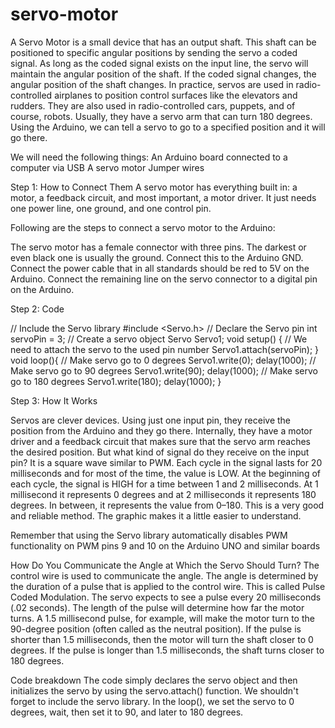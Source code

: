 # servo-motor

A Servo Motor is a small device that has an output shaft. This shaft can be positioned to specific angular positions by sending the servo a coded signal. As long as the coded signal exists on the input line, the servo will maintain the angular position of the shaft. If the coded signal changes, the angular position of the shaft changes. In practice, servos are used in radio-controlled airplanes to position control surfaces like the elevators and rudders. They are also used in radio-controlled cars, puppets, and of course, robots.
Usually, they have a servo arm that can turn 180 degrees. Using the Arduino, we can tell a servo to go to a specified position and it will go there. 

We will need the following things:
An Arduino board connected to a computer via USB
A servo motor
Jumper wires


Step 1: How to Connect Them
A servo motor has everything built in: a motor, a feedback circuit, and most important, a motor driver. It just needs one power line, one ground, and one control pin.

Following are the steps to connect a servo motor to the Arduino:

The servo motor has a female connector with three pins. The darkest or even black one is usually the ground. Connect this to the Arduino GND.
Connect the power cable that in all standards should be red to 5V on the Arduino.
Connect the remaining line on the servo connector to a digital pin on the Arduino.

Step 2: Code

// Include the Servo library 
#include <Servo.h> 
// Declare the Servo pin 
int servoPin = 3; 
// Create a servo object 
Servo Servo1; 
void setup() { 
   // We need to attach the servo to the used pin number 
   Servo1.attach(servoPin); 
}
void loop(){ 
   // Make servo go to 0 degrees 
   Servo1.write(0); 
   delay(1000); 
   // Make servo go to 90 degrees 
   Servo1.write(90); 
   delay(1000); 
   // Make servo go to 180 degrees 
   Servo1.write(180); 
   delay(1000); 
}

Step 3: How It Works

Servos are clever devices. Using just one input pin, they receive the position from the Arduino and they go there.
Internally, they have a motor driver and a feedback circuit that makes sure that the servo arm reaches the desired position.
But what kind of signal do they receive on the input pin?
It is a square wave similar to PWM. Each cycle in the signal lasts for 20 milliseconds and for most of the time, the value is LOW. 
At the beginning of each cycle, the signal is HIGH for a time between 1 and 2 milliseconds.
At 1 millisecond it represents 0 degrees and at 2 milliseconds it represents 180 degrees.
In between, it represents the value from 0–180. This is a very good and reliable method. The graphic makes it a little easier to understand.

Remember that using the Servo library automatically disables PWM functionality on PWM pins 9 and 10 on the Arduino UNO and similar boards

How Do You Communicate the Angle at Which the Servo Should Turn?
The control wire is used to communicate the angle. The angle is determined by the duration of a pulse that is applied to the control wire. This is called Pulse Coded Modulation. The servo expects to see a pulse every 20 milliseconds (.02 seconds). The length of the pulse will determine how far the motor turns. A 1.5 millisecond pulse, for example, will make the motor turn to the 90-degree position (often called as the neutral position). If the pulse is shorter than 1.5 milliseconds, then the motor will turn the shaft closer to 0 degrees. If the pulse is longer than 1.5 milliseconds, the shaft turns closer to 180 degrees.


Code breakdown
The code simply declares the servo object and then initializes the servo by using the servo.attach() function. 
We shouldn't forget to include the servo library. In the loop(), we set the servo to 0 degrees, wait, then set it to 90, and later to 180 degrees.
